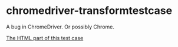 chromedriver-transformtestcase
==============================

A bug in ChromeDriver.  Or possibly Chrome.

[The HTML part of this test case](http://mattandre.ws/test/1.html)
